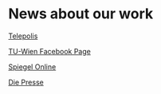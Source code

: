News about our work
===================

[Telepolis](http://www.heise.de/tp/artikel/39/39766/1.html)

[TU-Wien Facebook Page](https://www.facebook.com/tuwien/posts/10151642893144353)

[Spiegel Online](http://Spiegel.de/wissenschaft/mensch/formel-von-kurt-goedel-mathematiker-bestaetigen-gottesbeweis-a-920455.html)

[Die Presse](http://diepresse.com/home/science/1450597/Mathematiker-prueften-Goedels-Gottesbeweis?_vl_backlink=/home/science/index.do)